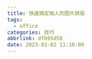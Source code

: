 ```yaml
---
title: 快速搞定恼人的图片排版
tags:
  - office
categories: 技巧
abbrlink: dfb95d58
date: 2023-03-02 11:10:00
---
```

